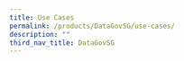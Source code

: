 ```yaml
---
title: Use Cases
permalink: /products/DataGovSG/use-cases/
description: ""
third_nav_title: DataGovSG
---
```

